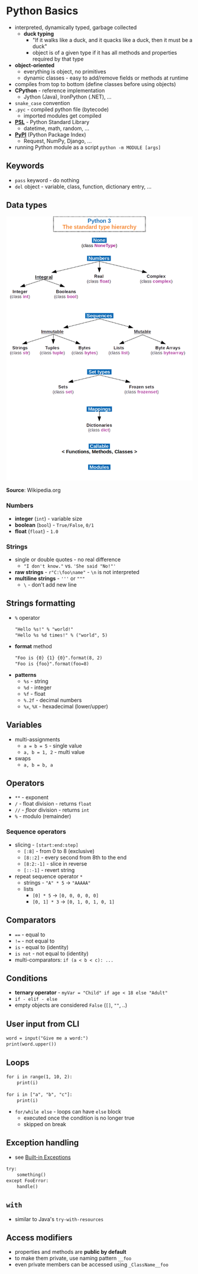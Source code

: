 # Python Basics

- interpreted, dynamically typed, garbage collected
    - **duck typing**
        - "If it walks like a duck, and it quacks like a duck, then it must be a duck"
        - object is of a given type if it has all methods and properties required by that type
- **object-oriented**
    - everything is object, no primitives
    - dynamic classes - easy to add/remove fields or methods at runtime
- compiles from top to bottom (define classes before using objects)
- **CPython** - reference implementation
    - Jython (Java), IronPython (.NET), ...
- `snake_case` convention
- `.pyc` - compiled python file (bytecode)
    - imported modules get compiled
- **[PSL](https://docs.python.org/3/library/)** - Python Standard Library
    - datetime, math, random, ...
- **[PyPI](https://pypi.org/)** (Python Package Index)
    - Request, NumPy, Django, ...
- running Python module as a script `python -m MODULE [args]`

## Keywords

- `pass` keyword - do nothing
- `del` object - variable, class, function, dictionary entry, ...

## Data types

![](_img/python3-types.png)

**Source**: Wikipedia.org

### Numbers

- **integer** (`int`) - variable size
- **boolean** (`bool`) - `True/False`, `0/1`
- **float** (`float`) - `1.0`

### Strings

- single or double quotes - no real difference
    - `"I don't know."` vs. `'She said "No!"'`
- **raw strings** - `r"C:\foo\name"` - `\n` is not interpreted
- **multiline strings** - `'''` or `"""`
    - `\` - don't add new line

## Strings formatting

- `%` operator
  ```
  "Hello %s!" % "world!"
  "Hello %s %d times!" % ("world", 5) 
  ```  
- **format** method
  ```
  "Foo is {0} {1} {0}".format(8, 2)
  "Foo is {foo}".format(foo=8)
  ```
- **patterns**
    - `%s` - string
    - `%d` - integer
    - `%f` - float
    - `%.2f` - decimal numbers
    - `%x`, `%X` - hexadecimal (lower/upper)

## Variables

- multi-assignments
    - `a = b = 5` - single value
    - `a, b = 1, 2` - multi value
- swaps
  - `a, b = b, a`

## Operators

- `**` - exponent
- `/` - float division - returns `float`
- `//` - _floor_ division - returns `int`
- `%` - modulo (remainder)

### Sequence operators

- slicing - `[start:end:step]`
    - `[:8]` - from 0 to 8 (exclusive)
    - `[8::2]` - every second from 8th to the end
    - `[8:2:-1]` - slice in reverse
    - `[::-1]` - revert string
- repeat sequence operator `*`
    - strings - `"A" * 5` -> `"AAAAA"`
    - lists
        - `[0] * 5` -> `[0, 0, 0, 0, 0]`
        - `[0, 1] * 3` -> `[0, 1, 0, 1, 0, 1]`

## Comparators

- `==` - equal to
- `!=` - not equal to
- `is` - equal to (identity)
- `is not` - not equal to (identity)
- multi-comparators: `if (a < b < c): ...`

## Conditions

- **ternary operator** - `myVar = "Child" if age < 18 else "Adult"`
- `if - elif - else`
- empty objects are considered `False` (`[]`, `""`, ..)

## User input from CLI

```
word = input("Give me a word:")
print(word.upper())
```

## Loops

```
for i in range(1, 10, 2):
    print(i)

for i in ["a", "b", "c"]:
    print(i)
```

- `for/while else` - loops can have `else` block
    - executed once the condition is no longer true
    - skipped on break

## Exception handling

- see [Built-in Exceptions](https://docs.python.org/3/library/exceptions.html)

```
try:
    something()
except FooError:
    handle()
```

## `with`

- similar to Java's `try-with-resources`

## Access modifiers

- properties and methods are **public by default**
- to make them private, use naming pattern `__foo`
- even private members can be accessed using `_ClassName__foo`